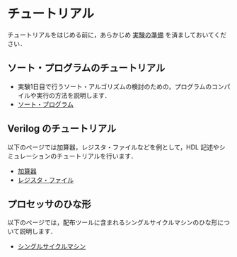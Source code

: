 # チュートリアル

チュートリアルをはじめる前に，あらかじめ [実験の準備](setup.md) を済ましておいてください．

## ソート・プログラムのチュートリアル

* 実験1日目で行うソート・アルゴリズムの検討のための，プログラムのコンパイルや実行の方法を説明します．
* [ソート・プログラム](sort.md)

## Verilog のチュートリアル

以下のページでは加算器，レジスタ・ファイルなどを例として，HDL 記述やシミュレーションのチュートリアルを行います．

* [加算器](tutorial/adder.md)
* [レジスタ・ファイル](tutorial/regfile.md)


## プロセッサのひな形

以下のページでは，配布ツールに含まれるシングルサイクルマシンのひな形について説明します．
* [シングルサイクルマシン](tutorial/single.md)
